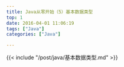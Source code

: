 ```yaml
---
title: Java从零开始（5）基本数据类型
top: 1
date: 2016-04-01 11:06:19
tags: ["Java"]
categories: ["Java"]

---
```

{{< include "/post/java/基本数据类型.md" >}}